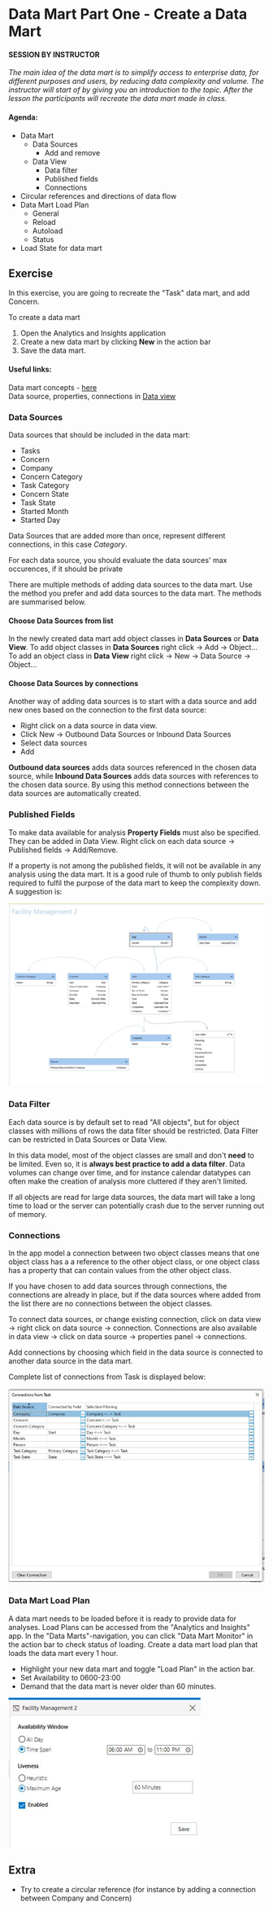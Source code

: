 

# Data Mart Part One - Create a Data Mart

#### SESSION BY INSTRUCTOR

_The main idea of the data mart is to simplify access to enterprise data, for different purposes and users, by reducing data complexity and volume. The instructor will start of by giving you an introduction to the topic. After the lesson the participants will recreate the data mart made in class._

#### Agenda:

- Data Mart
    - Data Sources
        - Add and remove
    - Data View
        - Data filter
        - Published fields
        - Connections
- Circular references and directions of data flow
- Data Mart Load Plan
    - General
    - Reload
    - Autoload
    - Status
- Load State for data mart

## Exercise
In this exercise, you are going to recreate the "Task" data mart, and add Concern.

To create a data mart
1. Open the Analytics and Insights application
2.  Create a new data mart by clicking **New** in the action bar
3. Save the data mart.

#### Useful links:
Data mart concepts - [here](https://docs.genus.no/users/analyze-report-and-discover/data-marts/data-mart-concepts.html)  
Data source, properties, connections in [Data view](https://docs.genus.no/users/analyze-report-and-discover/data-marts/data-view.html)

### Data Sources

Data sources that should be included in the data mart:

* Tasks
* Concern
* Company
* Concern Category
* Task Category
* Concern State
* Task State
* Started Month
* Started Day

Data Sources that are added more than once, represent different connections, in this case _Category_.  

For each data source, you should evaluate the data sources' max occurences, if it should be private
 <!-- and if it should **Allow Aggreagate Requests Only**. -->

There are multiple methods of adding data sources to the data mart. Use the method you prefer and add data sources to the data mart. The methods are summarised below.

#### Choose Data Sources from list

In the newly created data mart add object classes in **Data Sources** or **Data View**. To add object classes in **Data Sources** right click -> Add -> Object... To add an object class in **Data View** right click -> New -> Data Source -> Object...

#### Choose Data Sources by connections  

Another way of adding data sources is to start with a data source and add new ones based on the connection to the first data source:

- Right click on a data source in data view.
- Click New -> Outbound Data Sources or Inbound Data Sources
- Select data sources
- Add

**Outbound data sources** adds data sources referenced in the chosen data source, while **Inbound Data Sources** adds data sources with references to the chosen data source. By using this method connections between the data sources are automatically created.

### Published Fields

To make data available for analysis **Property Fields** must also be specified. They can be added in Data View. Right click on each data source -> Published fields -> Add/Remove.

If a property is not among the published fields, it will not be available in any analysis using the data mart. It is a good rule of thumb to only publish fields required to fulfil the purpose of the data mart to keep the complexity down.  A suggestion is:


![DM_connections_final.png](media/FM2.jpg)

### Data Filter

Each data source is by default set to read "All objects", but for object classes with millions of rows the data filter should be restricted. Data Filter can be restricted in Data Sources or Data View.  

In this data model, most of the object classes are small and don't **need** to be limited. Even so, it is **always best practice to add a data filter**. Data volumes can change over time, and for instance calendar datatypes can often make the creation of analysis more cluttered if they aren't limited.

If all objects are read for large data sources, the data mart will take a long time to load or the server can potentially crash due to the server running out of memory.  

### Connections

In the app model a connection between two object classes means that one object class has a a reference to the other object class, or one object class has a property that can contain values from the other object class.

If you have chosen to add data sources through connections, the connections are already in place, but if the data sources where added from the list there are no connections between the object classes.  

To connect data sources, or change existing connection, click on data view -> right click on data source -> connection. Connections are also available in data view -> click on data source -> properties panel -> connections.  

Add connections by choosing which field in the data source is connected to another data source in the data mart.

Complete list of connections from Task is displayed below:

![DM_connections_final.png](media/connections.jpg)

### Data Mart Load Plan

A data mart needs to be loaded before it is ready to provide data for analyses. Load Plans can be accessed from the "Analytics and Insights" app. In the "Data Marts"-navigation, you can click "Data Mart Monitor" in the action bar to check status of loading. Create a data mart load plan that loads the data mart every 1 hour.

- Highlight your new data mart and toggle "Load Plan" in the action bar.
- Set Availability to 0600-23:00
- Demand that the data mart is never older than 60 minutes.

 ![DM_loadplan_autoload.jpg](media/loadplan.jpg)

## Extra

- Try to create a circular reference (for instance by adding a connection between Company and Concern)
